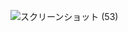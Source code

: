 ![スクリーンショット (53)](https://github.com/KazumasaMiwa/Final_Answer/assets/160115793/9578703f-8c18-4ae8-962d-67e39f7dd4f2)

